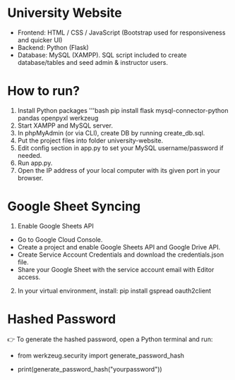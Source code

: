 # University Website
* Frontend: HTML / CSS / JavaScript (Bootstrap used for responsiveness and quicker UI)
* Backend: Python (Flask)
* Database: MySQL (XAMPP). SQL script included to create database/tables and seed admin & instructor users.

# How to run?
1. Install Python packages
   '''bash
   pip install flask mysql-connector-python pandas openpyxl werkzeug
3. Start XAMPP and MySQL server.
4. In phpMyAdmin (or via CLI), create DB by running create_db.sql.
5. Put the project files into folder university-website.
6. Edit config section in app.py to set your MySQL username/password if needed.
7. Run app.py.
8. Open the IP address of your local computer with its given port in your browser.

# Google Sheet Syncing
1. Enable Google Sheets API
* Go to Google Cloud Console.
* Create a project and enable Google Sheets API and Google Drive API.
* Create Service Account Credentials and download the credentials.json file.
* Share your Google Sheet with the service account email with Editor access.
2. In your virtual environment, install: pip install gspread oauth2client

# Hashed Password
👉 To generate the hashed password, open a Python terminal and run:
* from werkzeug.security import generate_password_hash

* print(generate_password_hash("yourpassword"))


